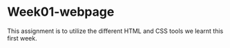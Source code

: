 # Week01-webpage
This assignment is to utilize the different HTML and CSS tools we learnt this first week.
